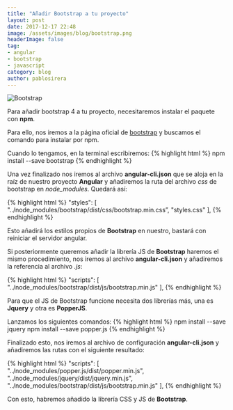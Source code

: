```yaml
---
title: "Añadir Bootstrap a tu proyecto"
layout: post
date: 2017-12-17 22:48
image: /assets/images/blog/bootstrap.png
headerImage: false
tag:
- angular
- bootstrap
- javascript
category: blog
author: pablosirera
---
```


<div class="image-logo">
  <img class="image" alt="Bootstrap" src="{{site.url}}/{{site.images.bootstrap}}">
</div>

Para añadir bootstrap 4 a tu proyecto, necesitaremos instalar el paquete con **npm**.

Para ello, nos iremos a la página oficial de [bootstrap](https://v4-alpha.getbootstrap.com/) y buscamos el comando para instalar por npm.

Cuando lo tengamos, en la terminal escribiremos:
{% highlight html %}
npm install --save bootstrap
{% endhighlight %}

Una vez finalizado nos iremos al archivo **angular-cli.json** que se aloja en la raíz de nuestro proyecto **Angular** y añadiremos la ruta del archivo _css_ de bootstrap en _node_modules_. Quedará así:

{% highlight html %}
"styles": [
  "../node_modules/bootstrap/dist/css/bootstrap.min.css”,
  "styles.css"
],
{% endhighlight %}

Esto añadirá los estilos propios de **Bootstrap** en nuestro, bastará con reiniciar el servidor angular.

Si posteriormente queremos añadir la librería JS de **Bootstrap** haremos el mismo procedimiento, nos iremos al archivo **angular-cli.json** y añadiremos la referencia al archivo _.js_:

{% highlight html %}
"scripts": [
  "../node_modules/bootstrap/dist/js/bootstrap.min.js"
],
{% endhighlight %}

Para que el JS de Bootstrap funcione necesita dos librerías más, una es **Jquery** y otra es **PopperJS**.

Lanzamos los siguientes comandos:
{% highlight html %}
npm install --save jquery
npm install --save popper.js
{% endhighlight %}

Finalizado esto, nos iremos al archivo de configuración **angular-cli.json** y añadiremos las rutas con el siguiente resultado:

{% highlight html %}
"scripts": [
  "../node_modules/popper.js/dist/popper.min.js",
  "../node_modules/jquery/dist/jquery.min.js",
  "../node_modules/bootstrap/dist/js/bootstrap.min.js"
],
{% endhighlight %}

Con esto, habremos añadido la librería CSS  y JS de **Bootstrap**.
